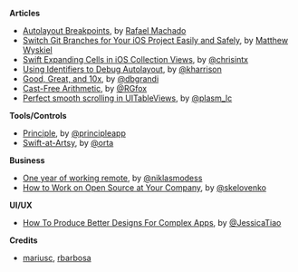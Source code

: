**Articles**

* [Autolayout Breakpoints](http://nshint.io/blog/2015/08/17/autolayout-breakpoints/), by [Rafael Machado](https://twitter.com/rakaramos)
* [Switch Git Branches for Your iOS Project Easily and Safely](http://mattwyskiel.github.io/posts/2015/08/16/changing-branches-ios-script.html), by [Matthew Wyskiel](https://twitter.com/mattwyskiel)
* [Swift Expanding Cells in iOS Collection Views](http://www.raywenderlich.com/99087/swift-expanding-cells-ios-collection-views), by [@chrisintx](https://twitter.com/chrisintx)
* [Using Identifiers to Debug Autolayout](http://useyourloaf.com/blog/2015/08/17/using-identifiers-to-debug-autolayout.html), by [@kharrison](https://twitter.com/kharrison)
* [Good, Great, and 10x](http://dbgrandi.github.io/good_great_10x/), by [@dbgrandi](https://twitter.com/dbgrandi)
* [Cast-Free Arithmetic](http://foxinswift.com/2015/08/17/cast-free-arithmetic/), by [@RGfox](https://twitter.com/RGfox)
* [Perfect smooth scrolling in UITableViews](https://medium.com/ios-os-x-development/perfect-smooth-scrolling-in-uitableviews-fd609d5275a5), by [@plasm_lc](https://twitter.com/plasm_lc)

**Tools/Controls**

* [Principle](http://principleformac.com/), by [@principleapp](https://twitter.com/principleapp)
* [Swift-at-Artsy](https://github.com/orta/Swift-at-Artsy), by [@orta](https://twitter.com/orta)



**Business**

* [One year of working remote](http://modess.io/2015/08/16/one-year-of-working-remote/), by [@niklasmodess](https://twitter.com/niklasmodess)
* [How to Work on Open Source at Your Company](http://engineering.ifttt.com/oss/2015/08/17/open-source-at-work/), by [@skelovenko](https://twitter.com/skelovenko)



**UI/UX**

* [How To Produce Better Designs For Complex Apps](http://blog.invisionapp.com/better-designs-for-complex-apps/), by [@JessicaTiao](https://twitter.com/JessicaTiao)


**Credits**

* [mariusc](https://github.com/mariusc), [rbarbosa](https://github.com/rbarbosa)
